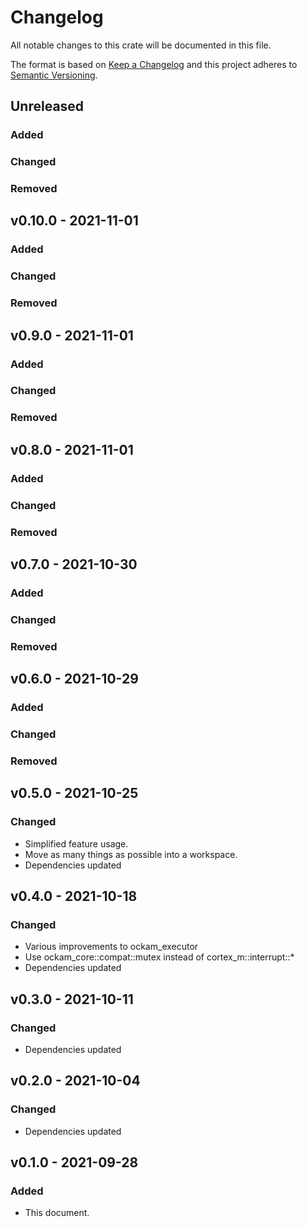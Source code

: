 # Changelog

All notable changes to this crate will be documented in this file.

The format is based on [Keep a Changelog](http://keepachangelog.com/en/1.0.0/)
and this project adheres to [Semantic Versioning](https://semver.org/spec/v2.0.0.html).

## Unreleased
### Added
### Changed
### Removed


## v0.10.0 - 2021-11-01
### Added
### Changed
### Removed


## v0.9.0 - 2021-11-01
### Added
### Changed
### Removed


## v0.8.0 - 2021-11-01
### Added
### Changed
### Removed


## v0.7.0 - 2021-10-30
### Added
### Changed
### Removed


## v0.6.0 - 2021-10-29
### Added
### Changed
### Removed

## v0.5.0 - 2021-10-25
### Changed
- Simplified feature usage.
- Move as many things as possible into a workspace.
- Dependencies updated

## v0.4.0 - 2021-10-18
### Changed
- Various improvements to ockam_executor
- Use ockam_core::compat::mutex instead of cortex_m::interrupt::*
- Dependencies updated

## v0.3.0 - 2021-10-11
### Changed
- Dependencies updated

## v0.2.0 - 2021-10-04
### Changed
- Dependencies updated

## v0.1.0 - 2021-09-28
### Added

- This document.

